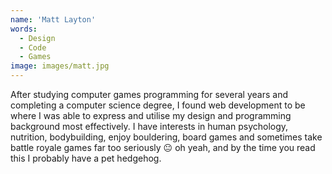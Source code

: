 ```yaml
---
name: 'Matt Layton'
words:
  - Design
  - Code
  - Games
image: images/matt.jpg
---
```


After studying computer games programming for several years and completing a computer science degree, I found web development to be where I was able to express and utilise my design and programming background most effectively. I have interests in human psychology, nutrition, bodybuilding, enjoy bouldering, board games and sometimes take battle royale games far too seriously 😐 oh yeah, and by the time you read this I probably have a pet hedgehog.
